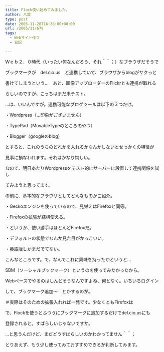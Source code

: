 ```yaml
---
title: Flock使い始めてみました。
author: 八雲
type: post
date: 2005-11-28T16:36:00+00:00
url: /2005/11/679
tags:
  - Webサイト作り
  - 日記

---
```

Ｗｅｂ２．０時代（いったい何なんだろう、それ＾＾；）なブラウザだそうで
  
ブックマークが　del.cio.us　と連携していて、ブラウザからblogがサクっと
  
書けてしまうという…　あと、画像アップローダーのFlickrとも連携が取れる
  
らしいのですが、こっちはまだ未テスト。
  
…は、いいんですが。連携可能なブログツールは以下の３つだけ。
  
・Wordpress（…印象がございません）
  
・TypePad（MovableTypeのところのやつ）
  
・Blogger（googleのblog）

とすると、これのうちのどれかを入れるかなんかしないとせっかくの特徴が
  
見事に損なわれます。それはかなり悔しい。
  
なので、明日あたりWordpressをテスト的にサーバーに設置して連携関係を試し
  
てみようと思ってます。

の前に、基本的なブラウザとしてどんなものかご紹介。
  
・Geckoエンジンを使っているので、見栄えはFirefoxと同等。
  
・Firefoxの拡張が結構使える。
  
・というか、使い勝手はほとんどFirefoxだ。
  
・デフォルトの状態でなんか見た目がかっこいい。
  
・英語版しかまだでてない。
  
こんなところです。で、なんでこれに興味を持ったかというと…
  
SBM（ソーシャルブックマーク）というのを使ってみたかったから。
  
Webベースでやるのはしんどそうなんですよね、何となく。いちいちログイン
  
して、ブックマーク追加～　とかするのが。
  
＃実際はそのための拡張入れれば一発です。少なくともFirefoxは
  
で、Flockを使うとふつうにブックマークに追加するだけでdel.cio.usにも
  
登録されると。すばらしいじゃないですか。

…と思うんだけど、まだどうすばらしいのかわかってません＾＾；
  
とりあえず、もう少し使ってみておすすめできるか判断してみます。
